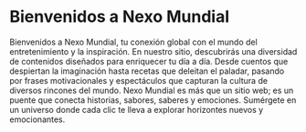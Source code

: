 # Bienvenidos a Nexo Mundial

Bienvenidos a Nexo Mundial, tu conexión global con el mundo del entretenimiento y la inspiración. En nuestro sitio, descubrirás una diversidad de contenidos diseñados para enriquecer tu día a día. Desde cuentos que despiertan la imaginación hasta recetas que deleitan el paladar, pasando por frases motivacionales y espectáculos que capturan la cultura de diversos rincones del mundo. Nexo Mundial es más que un sitio web; es un puente que conecta historias, sabores, saberes y emociones. Sumérgete en un universo donde cada clic te lleva a explorar horizontes nuevos y emocionantes.

<!-- > ### Sources of images used in this site
> - [Unsplash](https://unsplash.com/)
> - [星と少女](https://www.pixiv.net/artworks/108916539) by [Stella](https://www.pixiv.net/users/93273965)
> - [Rabbit - v1.4 Showcase](https://civitai.com/posts/586908) by [Rabbit_YourMajesty](https://civitai.com/user/Rabbit_YourMajesty) -->